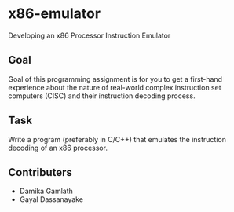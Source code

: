 # x86-emulator
Developing an x86 Processor Instruction Emulator

## Goal
Goal of this programming assignment is for you to get a first-hand experience about the
nature of real-world complex instruction set computers (CISC) and their instruction decoding
process.

## Task
Write a program (preferably in C/C++) that emulates the instruction decoding of an x86
processor.

## Contributers
- Damika Gamlath
- Gayal Dassanayake

